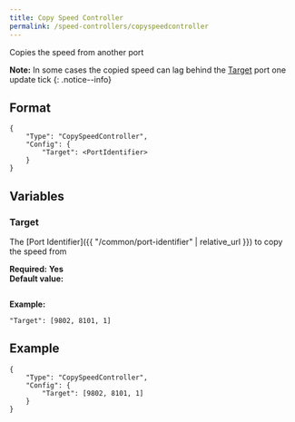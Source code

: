 ```yaml
---
title: Copy Speed Controller
permalink: /speed-controllers/copyspeedcontroller
---
```


Copies the speed from another port

**Note:** In some cases the copied speed can lag behind the [Target](#target) port one update tick
{: .notice--info}

## Format

~~~
{
    "Type": "CopySpeedController",
    "Config": {
        "Target": <PortIdentifier>
    }
}
~~~

## Variables

### Target
<div class="variable-block" markdown="block">

The [Port Identifier]({{ "/common/port-identifier" | relative_url }}) to copy the speed from

**Required:** **Yes**<br>
**Default value:**
~~~
~~~
**Example:**
~~~
"Target": [9802, 8101, 1]
~~~

</div>

## Example

~~~
{
    "Type": "CopySpeedController",
    "Config": {
        "Target": [9802, 8101, 1]
    }
}
~~~